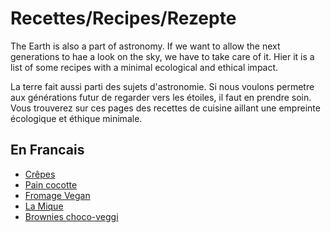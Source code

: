 # Recettes/Recipes/Rezepte

The Earth is also a part of astronomy. If we want to allow the next generations to hae a look on the sky, we have to take care of it.
Hier it is a list of some recipes with a minimal ecological and ethical impact.

La terre fait aussi parti des sujets d'astronomie. Si nous voulons permetre aux générations futur de regarder vers les étoiles, il faut en prendre soin.
Vous trouverez sur ces pages des recettes de cuisine aillant une empreinte écologique et éthique minimale.

## En Francais
- [Crêpes](Crepes/Crepes_fr.md)
- [Pain cocotte](pot_bread/pot_bread_fr.md)
- [Fromage Vegan](Vegan_Cheese/Vegan_Cheese_fr.md)
- [La Mique](mique/mique_fr.md)
- [Brownies choco-veggi](Choco_veggi_brownie/choco_veggi_brownie_fr.md)


